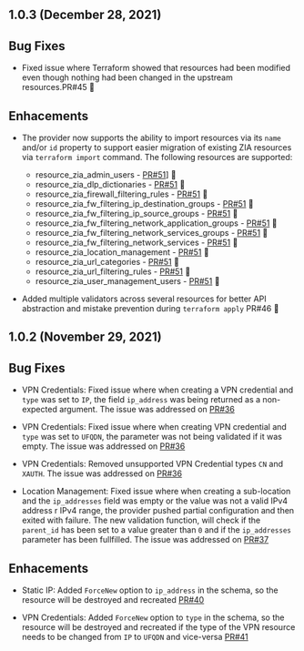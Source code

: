 ## 1.0.3 (December 28, 2021)

## Bug Fixes

- Fixed issue where Terraform showed that resources had been modified even though nothing had been changed in the upstream resources.PR#45 🔧

## Enhacements

- The provider now supports the ability to import resources via its `name` and/or `id` property to support easier migration of existing ZIA resources via `terraform import` command.
The  following resources are supported:
    - resource_zia_admin_users - [PR#51](https://github.com/willguibr/terraform-provider-zia/issues/51)] :rocket:
    - resource_zia_dlp_dictionaries - [PR#51](https://github.com/willguibr/terraform-provider-zia/pull/51) :rocket:
    - resource_zia_firewall_filtering_rules - [PR#51](https://github.com/willguibr/terraform-provider-zia/pull/51) :rocket:
    - resource_zia_fw_filtering_ip_destination_groups - [PR#51](https://github.com/willguibr/terraform-provider-zia/pull/51) :rocket:
    - resource_zia_fw_filtering_ip_source_groups - [PR#51](https://github.com/willguibr/terraform-provider-zia/pull/51) :rocket:
    - resource_zia_fw_filtering_network_application_groups - [PR#51](https://github.com/willguibr/terraform-provider-zia/pull/51) :rocket:
    - resource_zia_fw_filtering_network_services_groups - [PR#51](https://github.com/willguibr/terraform-provider-zia/pull/51) :rocket:
    - resource_zia_fw_filtering_network_services - [PR#51](https://github.com/willguibr/terraform-provider-zia/pull/51) :rocket:
    - resource_zia_location_management - [PR#51](https://github.com/willguibr/terraform-provider-zia/pull/51) :rocket:
    - resource_zia_url_categories - [PR#51](https://github.com/willguibr/terraform-provider-zia/pull/51) :rocket:
    - resource_zia_url_filtering_rules - [PR#51](https://github.com/willguibr/terraform-provider-zia/pull/51) :rocket:
    - resource_zia_user_management_users - [PR#51](https://github.com/willguibr/terraform-provider-zia/pull/51) :rocket:

- Added multiple validators across several resources for better API abstraction and mistake prevention during `terraform apply` PR#46 :rocket:

## 1.0.2 (November 29, 2021)

## Bug Fixes

- VPN Credentials: Fixed issue where when creating a VPN credential and `type` was set to `IP`, the field `ip_address` was being returned as a non-expected argument. The issue was addressed on [PR#36](https://github.com/willguibr/terraform-provider-zia/pull/36)

- VPN Credentials: Fixed issue where when creating VPN credential and `type` was set to `UFQDN`, the parameter was not being validated if it was empty. The issue was addressed on [PR#36](https://github.com/willguibr/terraform-provider-zia/pull/36)

- VPN Credentials: Removed unsupported VPN Credential types `CN` and `XAUTH`. The issue was addressed on [PR#36](https://github.com/willguibr/terraform-provider-zia/pull/36)

- Location Management: Fixed issue where when creating a sub-location and the `ip_addresses` field was empty or the value was not a valid IPv4 address r IPv4 range, the provider pushed partial configuration and then exited with failure. The new validation function, will check if the `parent_id` has been set to a value greater than `0` and if the `ip_addresses` parameter has been fullfilled. The issue was addressed on [PR#37](https://github.com/willguibr/terraform-provider-zia/pull/37)

## Enhacements

- Static IP: Added ``ForceNew`` option to ``ip_address`` in the schema, so the resource will be destroyed and recreated [PR#40](https://github.com/willguibr/terraform-provider-zia/pull/40)

- VPN Credentials: Added ``ForceNew`` option to ``type`` in the schema, so the resource will be destroyed and recreated if the type of the VPN resource needs to be changed from ``IP`` to ``UFQDN`` and vice-versa [PR#41](https://github.com/willguibr/terraform-provider-zia/pull/41)
